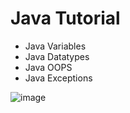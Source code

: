 # Java Tutorial

* Java Variables
* Java Datatypes
* Java OOPS
* Java Exceptions
  
![image](https://github.com/user-attachments/assets/187e3ad8-c4e5-409c-9b9d-b206699ccd48)
